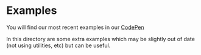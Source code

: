 Examples
===

You will find our most recent examples in our [CodePen](http://codepen.io/team/altspacevr)

In this directory are some extra examples which may be slightly out of date (not using utilities, etc) but can be useful.
